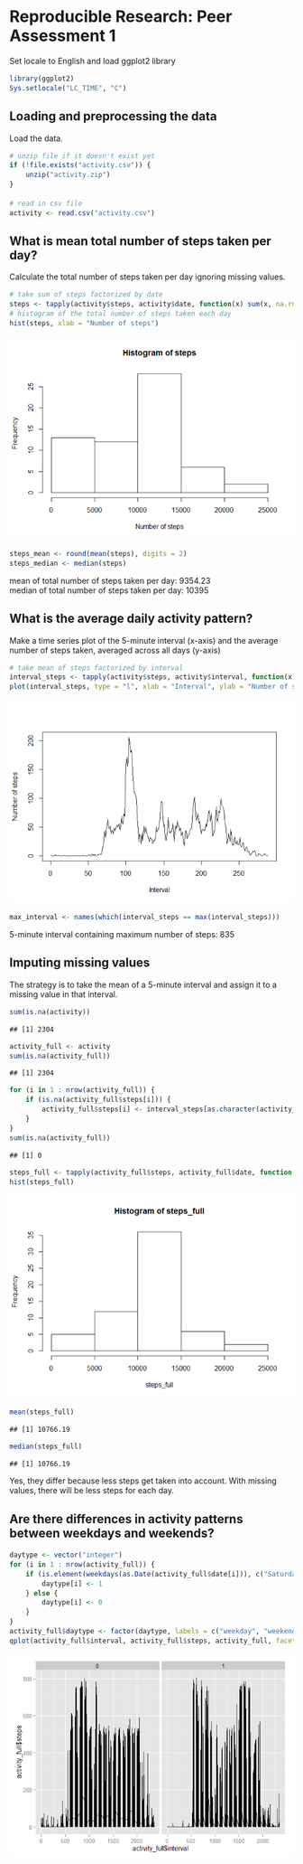 # Reproducible Research: Peer Assessment 1

Set locale to English and load ggplot2 library

```r
library(ggplot2)
Sys.setlocale("LC_TIME", "C")
```

## Loading and preprocessing the data
Load the data.

```r
# unzip file if it doesn't exist yet
if (!file.exists("activity.csv")) {
    unzip("activity.zip")
}

# read in csv file
activity <- read.csv("activity.csv")
```


## What is mean total number of steps taken per day?
Calculate the total number of steps taken per day ignoring missing values.

```r
# take sum of steps factorized by date
steps <- tapply(activity$steps, activity$date, function(x) sum(x, na.rm = TRUE))
# histogram of the total number of steps taken each day
hist(steps, xlab = "Number of steps")
```

![](PA1_template_files/figure-html/unnamed-chunk-3-1.png) 

```r
steps_mean <- round(mean(steps), digits = 2)
steps_median <- median(steps)
```
mean of total number of steps taken per day: 9354.23  
median of total number of steps taken per day: 10395


## What is the average daily activity pattern?
Make a time series plot of the 5-minute interval (x-axis) and the average number of steps taken, averaged across all days (y-axis)

```r
# take mean of steps factorized by interval
interval_steps <- tapply(activity$steps, activity$interval, function(x) mean(x, na.rm = TRUE))
plot(interval_steps, type = "l", xlab = "Interval", ylab = "Number of steps")
```

![](PA1_template_files/figure-html/unnamed-chunk-4-1.png) 

```r
max_interval <- names(which(interval_steps == max(interval_steps)))
```
5-minute interval containing maximum number of steps: 835

## Imputing missing values

The strategy is to take the mean of a 5-minute interval and assign it to a missing value in that interval.


```r
sum(is.na(activity))
```

```
## [1] 2304
```

```r
activity_full <- activity
sum(is.na(activity_full))
```

```
## [1] 2304
```

```r
for (i in 1 : nrow(activity_full)) {
    if (is.na(activity_full$steps[i])) {
        activity_full$steps[i] <- interval_steps[as.character(activity_full$interval[i])]
    }
}
sum(is.na(activity_full))
```

```
## [1] 0
```

```r
steps_full <- tapply(activity_full$steps, activity_full$date, function(x) sum(x, na.rm = TRUE))
hist(steps_full)
```

![](PA1_template_files/figure-html/unnamed-chunk-5-1.png) 

```r
mean(steps_full)
```

```
## [1] 10766.19
```

```r
median(steps_full)
```

```
## [1] 10766.19
```

Yes, they differ because less steps get taken into account. With missing values, there will be less steps for each day.


## Are there differences in activity patterns between weekdays and weekends?

```r
daytype <- vector("integer")
for (i in 1 : nrow(activity_full)) {
    if (is.element(weekdays(as.Date(activity_full$date[i])), c("Saturday", "Sunday"))) {
        daytype[i] <- 1
    } else {
        daytype[i] <- 0
    }
}
activity_full$daytype <- factor(daytype, labels = c("weekday", "weekend"))
qplot(activity_full$interval, activity_full$steps, activity_full, facets = . ~ daytype, geom = "line")
```

![](PA1_template_files/figure-html/unnamed-chunk-6-1.png) 
